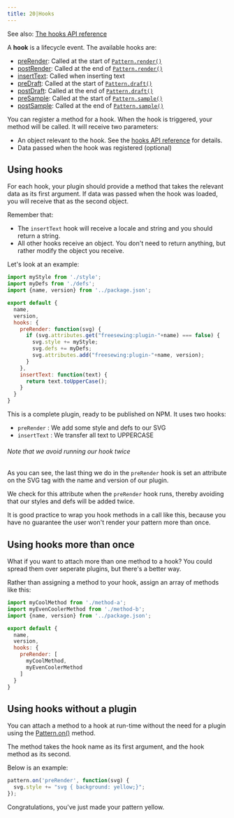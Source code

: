 ```yaml
---
title: 20|Hooks
---
```


<Note>

See also: [The hooks API reference](/reference/hooks/)

</Note>

A **hook** is a lifecycle event. The available hooks are:

 -  [preRender](/reference/hooks/prerender/): Called at the start of [`Pattern.render()`](/reference/api/pattern#render)
 -  [postRender](/reference/hooks/postrender/): Called at the end of [`Pattern.render()`](/reference/api/pattern#render)
 -  [insertText](/reference/hooks/inserttext/): Called when inserting text
 -  [preDraft](/reference/hooks/predraft/): Called at the start of [`Pattern.draft()`](/reference/api/pattern#draft)
 -  [postDraft](/reference/hooks/postdraft/): Called at the end of [`Pattern.draft()`](/reference/api/pattern#draft)
 -  [preSample](/reference/hooks/presample/): Called at the start of [`Pattern.sample()`](/reference/api/pattern#sample)
 -  [postSample](/reference/hooks/postsample/): Called at the end of [`Pattern.sample()`](/reference/api/pattern#sample)

You can register a method for a hook. When the hook is triggered, your method will be called. It will receive two parameters:

 - An object relevant to the hook. See the [hooks API reference](/reference/hooks/) for details.
 - Data passed when the hook was registered (optional)

## Using hooks

For each hook, your plugin should provide a method that takes the relevant data as its first argument. If data was passed when the hook was loaded, you will receive that as the second object.

Remember that:

 - The `insertText` hook will receive a locale and string and you should return a string.
 - All other hooks receive an object. You don't need to return anything, but rather modify the object you receive.

Let's look at an example:

```js
import myStyle from './style';
import myDefs from './defs';
import {name, version} from '../package.json';

export default {
  name,
  version,
  hooks: {
    preRender: function(svg) {
      if (svg.attributes.get("freesewing:plugin-"+name) === false) {
        svg.style += myStyle;
        svg.defs += myDefs;
        svg.attributes.add("freesewing:plugin-"+name, version);
      }
    },
    insertText: function(text) {
      return text.toUpperCase();
    }
  }
}
```

This is a complete plugin, ready to be published on NPM. It uses two hooks:

 - `preRender` : We add some style and defs to our SVG
 - `insertText` : We transfer all text to UPPERCASE

<Note>

###### Note that we avoid running our hook twice

As you can see, the last thing we do in the `preRender` hook is set an attribute on
the SVG tag with the name and version of our plugin.

We check for this attribute when the `preRender` hook runs, thereby avoiding that
our styles and defs will be added twice.

It is good practice to wrap you hook methods in a call like this, because you have 
no guarantee the user won't render your pattern more than once.

</Note>

## Using hooks more than once

What if you want to attach more than one method to a hook? You could spread them over seperate plugins, but there's a better way.

Rather than assigning a method to your hook, assign an array of methods like this:

```js
import myCoolMethod from './method-a';
import myEvenCoolerMethod from './method-b';
import {name, version} from '../package.json';

export default {
  name,
  version,
  hooks: {
    preRender: [
      myCoolMethod,
      myEvenCoolerMethod
    ]
  }
}
```

## Using hooks without a plugin

You can attach a method to a hook at run-time without the need for a plugin using the [Pattern.on()](/api/pattern#on) method.

The method takes the hook name as its first argument, and the hook method as its second.

Below is an example:

```js
pattern.on('preRender', function(svg) {
  svg.style += "svg { background: yellow;}";
});
```

Congratulations, you've just made your pattern yellow.


